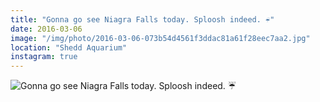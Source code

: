 ```yaml
---
title: "Gonna go see Niagra Falls today. Sploosh indeed. ☔️"
date: 2016-03-06
image: "/img/photo/2016-03-06-073b54d4561f3ddac81a61f28eec7aa2.jpg"
location: "Shedd Aquarium"
instagram: true
---
```


![Gonna go see Niagra Falls today. Sploosh indeed. ☔️](/img/photo/2016-03-06-073b54d4561f3ddac81a61f28eec7aa2.jpg)
